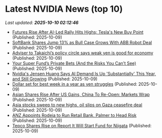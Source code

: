 # Latest NVIDIA News (top 10)
_Last updated: **2025-10-10 02:12:46**_

- [Futures Rise After AI-Led Rally Hits Highs; Tesla's New Buy Point](https://biztoc.com/x/bbe3152e036d2439) (Published: 2025-10-09)
- [SoftBank Shares Jump 13% as Bull Case Grows With ABB Robot Deal](https://biztoc.com/x/55a5d039173ae572) (Published: 2025-10-09)
- [Adviser to Takaichi’s policy circle says weak yen is good for economy](https://biztoc.com/x/e09ca33e819735e1) (Published: 2025-10-09)
- [Your Super Fund’s Private Bets (And the Risks You Can’t See)](https://biztoc.com/x/8d46e0b06cf51e3d) (Published: 2025-10-09)
- [Nvidia's Jensen Huang Says AI Demand Is Up 'Substantially' This Year, and Still Growing](https://biztoc.com/x/36ad0e1cb3e65ad9) (Published: 2025-10-09)
- [Dollar set for best week in a year as yen struggles](https://biztoc.com/x/707be54e091fcb2e) (Published: 2025-10-09)
- [Asian Shares Rise After US Gains, China To Re-Open: Markets Wrap](https://www.ndtvprofit.com/markets/global-stock-market-oct-9-check-nikkei-hang-seng-nasdaq-s-and-p-500-dow-jones-euro-stoxx) (Published: 2025-10-09)
- [Asia stocks sweep to new highs, oil slips on Gaza ceasefire deal](https://www.channelnewsasia.com/business/asia-stocks-sweep-new-highs-oil-slips-gaza-ceasefire-deal-5390946) (Published: 2025-10-09)
- [ANZ Appoints Rodeia to Run Retail Bank, Palmer to Head Risk](https://biztoc.com/x/4c84c67dd41198a6) (Published: 2025-10-09)
- [Tepco Shares Rise on Report It Will Start Fund for Niigata](https://biztoc.com/x/a9cb369e43b181c0) (Published: 2025-10-09)
